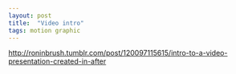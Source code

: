 ```yaml
---
layout: post
title:  "Video intro"
tags: motion graphic
---
```

<div class="tumblr-post" data-href="https://embed.tumblr.com/embed/post/HUev7BaSSU1JnmX-12YZyQ/120097115615" data-did="9b56fb8e3ce7f8fa42a66989bd54722ab9e6fd9c"><a href="http://roninbrush.tumblr.com/post/120097115615/intro-to-a-video-presentation-created-in-after">http://roninbrush.tumblr.com/post/120097115615/intro-to-a-video-presentation-created-in-after</a></div><script async src="https://secure.assets.tumblr.com/post.js"></script>